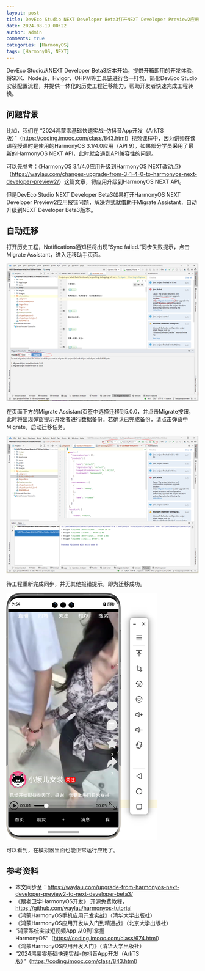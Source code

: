 ```yaml
---
layout: post
title: DevEco Studio NEXT Developer Beta3打开NEXT Developer Preview2应用报错问题解决
date: 2024-08-19 00:22
author: admin
comments: true
categories: [HarmonyOS]
tags: [HarmonyOS, NEXT]
---
```


DevEco Studio从NEXT Developer Beta3版本开始，提供开箱即用的开发体验，将SDK、Node.js、Hvigor、OHPM等工具链进行合一打包，简化DevEco Studio安装配置流程，并提供一体化的历史工程迁移能力，帮助开发者快速完成工程转换。


<!-- more -->



## 问题背景

比如，我们在 “2024鸿蒙零基础快速实战-仿抖音App开发（ArkTS版）”（<https://coding.imooc.com/class/843.html>）视频课程中，因为讲师在该课程授课时是使用的HarmonyOS 3.1/4.0应用（API 9），如果部分学员采用了最新的HarmonyOS NEXT API，此时就会遇到API兼容性的问题。



可以先参考：《HarmonyOS 3.1/4.0应用升级到HarmonyOS NEXT改动点》（<https://waylau.com/changes-upgrade-from-3-1-4-0-to-harmonyos-next-developer-preview2/>）这篇文章，将应用升级到HarmonyOS NEXT API。

但是DevEco Studio NEXT Developer Beta3如果打开HarmonyOS NEXT Developer Preview2应用报错问题，解决方式就借助于Migrate Assistant，自动升级到NEXT Developer Beta3版本。

## 自动迁移

打开历史工程，Notifications通知栏将出现“Sync failed.”同步失败提示，点击Migrate Assistant，进入迁移助手页面。

![](../images/post/20240819-next-01.png)


在页面下方的Migrate Assistant页签中选择迁移到5.0.0，并点击Migrate按钮，此时将出现弹窗提示开发者进行数据备份。若确认已完成备份，请点击弹窗中Migrate，启动迁移任务。

![](../images/post/20240819-next-02.png)


待工程重新完成同步，并无其他报错提示，即为迁移成功。

![](../images/post/20240819-next-03.png)

可以看到，在模拟器里面也能正常运行应用了。


## 参考资料


* 本文同步至：<https://waylau.com/upgrade-from-harmonyos-next-developer-preview2-to-next-developer-beta3/>
* 《跟老卫学HarmonyOS开发》 开源免费教程，<https://github.com/waylau/harmonyos-tutorial>
* 《鸿蒙HarmonyOS手机应用开发实战》（清华大学出版社）
* 《鸿蒙HarmonyOS应用开发从入门到精通战》（北京大学出版社）
* “鸿蒙系统实战短视频App 从0到1掌握HarmonyOS”（<https://coding.imooc.com/class/674.html>）
* 《鸿蒙HarmonyOS应用开发入门》（清华大学出版社）
* “2024鸿蒙零基础快速实战-仿抖音App开发（ArkTS版）”（<https://coding.imooc.com/class/843.html>）